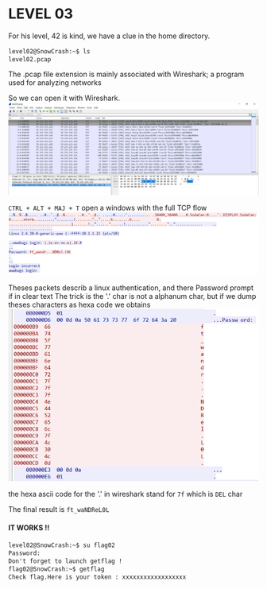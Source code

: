 # LEVEL 03

For his level, 42 is kind, we have a clue in the home directory.

```
level02@SnowCrash:~$ ls
level02.pcap
```

The .pcap file extension is mainly associated with Wireshark; a program used for analyzing networks

So we can open it with Wireshark.
![image info](ressources/img/level021.PNG)

`CTRL + ALT + MAJ + T` open a windows with the full TCP flow
![image info](ressources/img/level022.PNG)

Theses packets describ a linux authentication, and there Password prompt if in clear text
The trick is the '.' char is not a alphanum char, but if we dump theses characters as hexa code we obtains
![image info](ressources/img/level023.PNG)

the hexa ascii code for the '.' in wireshark stand for `7f` which is `DEL` char

The final result is `ft_waNDReL0L`

#### IT WORKS !!

```
level02@SnowCrash:~$ su flag02
Password:
Don't forget to launch getflag !
flag02@SnowCrash:~$ getflag
Check flag.Here is your token : xxxxxxxxxxxxxxxxxx
```

